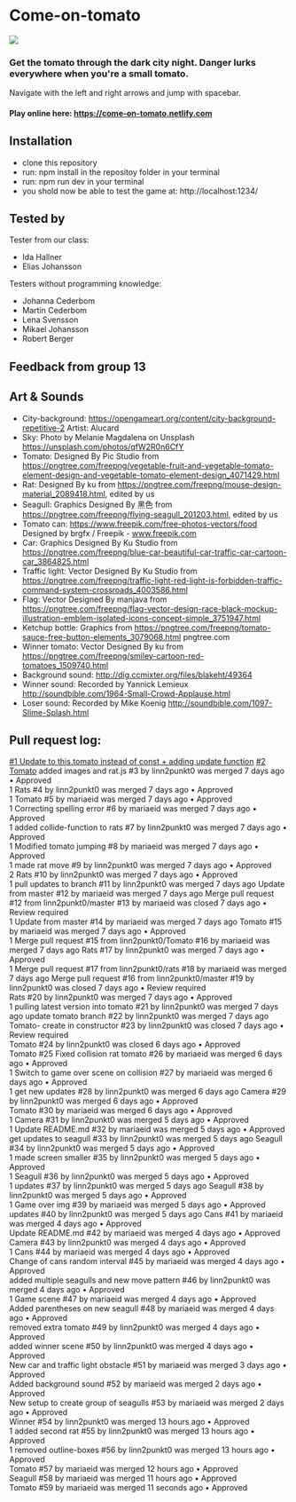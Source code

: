 # Come-on-tomato

<img src="https://media.giphy.com/media/101t9QwTM6y5oc/giphy.gif"/>

### Get the tomato through the dark city night. Danger lurks everywhere when you're a small tomato.
Navigate with the left and right arrows and jump with spacebar.

#### Play online here: https://come-on-tomato.netlify.com

## Installation
- clone this repository
- run: npm install in the repositoy folder in your terminal
- run: npm run dev in your terminal
- you shold now be able to test the game at: http://localhost:1234/

## Tested by

Tester from our class:
- Ida Hallner
- Elias Johansson

Testers without programming knowledge:
- Johanna Cederbom
- Martin Cederbom
- Lena Svensson
- Mikael Johansson
- Robert Berger

## Feedback from group 13

## Art & Sounds
- City-background: https://opengameart.org/content/city-background-repetitive-2 Artist: Alucard
- Sky: Photo by Melanie Magdalena on Unsplash https://unsplash.com/photos/qfW2R0n6CfY
- Tomato: Designed By Pic Studio from https://pngtree.com/freepng/vegetable-fruit-and-vegetable-tomato-element-design-and-vegetable-tomato-element-design_4071429.html
- Rat: Designed By ku from https://pngtree.com/freepng/mouse-design-material_2089418.html, edited by us
- Seagull: Graphics Designed By 黑色 from https://pngtree.com/freepng/flying-seagull_201203.html, edited by us
- Tomato can: https://www.freepik.com/free-photos-vectors/food Designed by brgfx / Freepik - www.freepik.com
- Car: Graphics Designed By Ku Studio from https://pngtree.com/freepng/blue-car-beautiful-car-traffic-car-cartoon-car_3864825.html
- Traffic light: Vector Designed By Ku Studio from https://pngtree.com/freepng/traffic-light-red-light-is-forbidden-traffic-command-system-crossroads_4003586.html
- Flag: Vector Designed By manjava from https://pngtree.com/freepng/flag-vector-design-race-black-mockup-illustration-emblem-isolated-icons-concept-simple_3751947.html
- Ketchup bottle: Graphics from https://pngtree.com/freepng/tomato-sauce-free-button-elements_3079068.html pngtree.com
- Winner tomato: Vector Designed By ku from https://pngtree.com/freepng/smiley-cartoon-red-tomatoes_1509740.html
- Background sound: http://dig.ccmixter.org/files/blakeht/49364
- Winner sound: Recorded by Yannick Lemieux http://soundbible.com/1964-Small-Crowd-Applause.html
- Loser sound: Recorded by Mike Koenig  http://soundbible.com/1097-Slime-Splash.html

## Pull request log:
[#1 Update to this.tomato instead of const + adding update function](https://github.com/linn2punkt0/Come-on-tomato/pull/1)
[#2 Tomato](https://github.com/linn2punkt0/Come-on-tomato/pull/2) 
added images and rat.js
#3 by linn2punkt0 was merged 7 days ago • Approved  
 1
Rats
#4 by linn2punkt0 was merged 7 days ago • Approved  
 1
Tomato
#5 by mariaeid was merged 7 days ago • Approved  
 1
Correcting spelling error
#6 by mariaeid was merged 7 days ago • Approved  
 1
added collide-function to rats
#7 by linn2punkt0 was merged 7 days ago • Approved  
 1
Modified tomato jumping
#8 by mariaeid was merged 7 days ago • Approved  
 1
made rat move
#9 by linn2punkt0 was merged 7 days ago • Approved  
 2
Rats
#10 by linn2punkt0 was merged 7 days ago • Approved  
 1
pull updates to branch
#11 by linn2punkt0 was merged 7 days ago 
Update from master
#12 by mariaeid was merged 7 days ago 
Merge pull request #12 from linn2punkt0/master
#13 by mariaeid was closed 7 days ago • Review required  
 1
Update from master
#14 by mariaeid was merged 7 days ago 
Tomato
#15 by mariaeid was merged 7 days ago • Approved  
 1
Merge pull request #15 from linn2punkt0/Tomato
#16 by mariaeid was merged 7 days ago 
Rats
#17 by linn2punkt0 was merged 7 days ago • Approved  
 1
Merge pull request #17 from linn2punkt0/rats
#18 by mariaeid was merged 7 days ago 
Merge pull request #16 from linn2punkt0/master
#19 by linn2punkt0 was closed 7 days ago • Review required  
Rats
#20 by linn2punkt0 was merged 7 days ago • Approved  
 1
pulling latest version into tomato
#21 by linn2punkt0 was merged 7 days ago 
update tomato branch
#22 by linn2punkt0 was merged 7 days ago 
Tomato- create in constructor
#23 by linn2punkt0 was closed 7 days ago • Review required  
Tomato
#24 by linn2punkt0 was closed 6 days ago • Approved  
Tomato
#25
Fixed collision rat tomato
#26 by mariaeid was merged 6 days ago • Approved  
 1
Switch to game over scene on collision
#27 by mariaeid was merged 6 days ago • Approved  
 1
get new updates
#28 by linn2punkt0 was merged 6 days ago 
Camera
#29 by linn2punkt0 was merged 6 days ago • Approved  
Tomato
#30 by mariaeid was merged 6 days ago • Approved  
 1
Camera
#31 by linn2punkt0 was merged 5 days ago • Approved  
 1
Update README.md
#32 by mariaeid was merged 5 days ago • Approved  
get updates to seagull
#33 by linn2punkt0 was merged 5 days ago 
Seagull
#34 by linn2punkt0 was merged 5 days ago • Approved  
 1
made screen smaller
#35 by linn2punkt0 was merged 5 days ago • Approved  
 1
Seagull
#36 by linn2punkt0 was merged 5 days ago • Approved  
 1
updates
#37 by linn2punkt0 was merged 5 days ago 
Seagull
#38 by linn2punkt0 was merged 5 days ago • Approved  
 1
Game over img
#39 by mariaeid was merged 5 days ago • Approved  
updates
#40 by linn2punkt0 was merged 5 days ago 
Cans 
#41 by mariaeid was merged 4 days ago • Approved  
Update README.md 
#42 by mariaeid was merged 4 days ago • Approved  
Camera 
#43 by linn2punkt0 was merged 4 days ago • Approved  
 1
Cans 
#44 by mariaeid was merged 4 days ago • Approved  
Change of cans random interval 
#45 by mariaeid was merged 4 days ago • Approved  
added multiple seagulls and new move pattern 
#46 by linn2punkt0 was merged 4 days ago • Approved  
 1
Game scene 
#47 by mariaeid was merged 4 days ago • Approved  
Added parentheses on new seagull 
#48 by mariaeid was merged 4 days ago • Approved  
removed extra tomato 
#49 by linn2punkt0 was merged 4 days ago • Approved  
added winner scene 
#50 by linn2punkt0 was merged 4 days ago • Approved  
New car and traffic light obstacle 
#51 by mariaeid was merged 3 days ago • Approved  
Added background sound 
#52 by mariaeid was merged 2 days ago • Approved  
New setup to create group of seagulls 
#53 by mariaeid was merged 2 days ago • Approved  
Winner 
#54 by linn2punkt0 was merged 13 hours ago • Approved  
 1
added second rat 
#55 by linn2punkt0 was merged 13 hours ago • Approved  
 1
removed outline-boxes 
#56 by linn2punkt0 was merged 13 hours ago • Approved  
Tomato 
#57 by mariaeid was merged 12 hours ago • Approved  
Seagull 
#58 by mariaeid was merged 11 hours ago • Approved  
Tomato 
#59 by mariaeid was merged 11 seconds ago • Approved  
